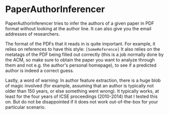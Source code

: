 # PaperAuthorInferencer
PaperAuthorInferencer tries to infer the authors of a given paper in PDF format without looking at the author line. It can also give you the email addresses of researchers.

The format of the PDFs that it reads in is quite important. For example, it relies on references to have this style: `[SomeReference]`
It also relies on the metatags of the PDF being filled out correctly (this is a job normally done by the ACM, so make sure to obtain the paper you want to analyze through them and not e.g. the author's personal homepage), to see if a predicted author is indeed a correct guess. 

Lastly, a word of warning: In author feature extraction, there is a huge blob of magic involved (for example, assuming that an author is typically not older than 150 years, or else something went wrong). It typically works, at least for the four years of ICSE proceedings (2010-2014) that I tested this on. But do not be disappointed if it does not work out-of-the-box for your particular scenario.
